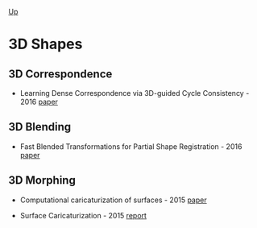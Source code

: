 [Up](index.md)

# 3D Shapes

## 3D Correspondence

* Learning Dense Correspondence via 3D-guided Cycle Consistency - 2016 [paper](https://arxiv.org/abs/1604.05383)


## 3D Blending

* Fast Blended Transformations for Partial Shape Registration - 2016 [paper](https://arxiv.org/abs/1609.07738v1)

## 3D Morphing

* Computational caricaturization of surfaces - 2015 [paper](http://www.cs.technion.ac.il/~ron/PAPERS/Journal/SelaAflaloKimmel_CVIU2015.pdf)

* Surface Caricaturization - 2015 [report](https://uploads.strikinglycdn.com/files/5825681f-4737-40af-81db-c6c8367cc1a2/thesis.compressed.pdf)


